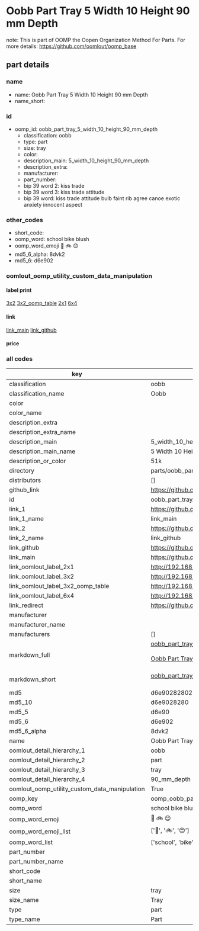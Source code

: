 # Oobb Part Tray 5 Width 10 Height 90 mm Depth  

note: This is part of OOMP the Oopen Organization Method For Parts. For more details: https://github.com/oomlout/oomp_base

##  part details
  







### name
* name: Oobb Part Tray 5 Width 10 Height 90 mm Depth
* name_short: 
### id
* oomp_id: oobb_part_tray_5_width_10_height_90_mm_depth
  * classification: oobb
  * type: part
  * size: tray
  * color: 
  * description_main: 5_width_10_height_90_mm_depth
  * description_extra: 
  * manufacturer: 
  * part_number: 
  * bip 39 word 2: kiss trade
  * bip 39 word 3: kiss trade attitude
  * bip 39 word: kiss trade attitude bulb faint rib agree canoe exotic anxiety innocent aspect

### other_codes
* short_code: 
* oomp_word: school bike blush
* oomp_word_emoji :school: :bike: :blush:
* md5_6_alpha: 8dvk2
* md5_6: d6e902






### oomlout_oomp_utility_custom_data_manipulation
#### label print
[3x2](http://192.168.1.245:1112/?label=oomp%208dvk2)
[3x2_oomp_table](http://192.168.1.108:1112/?label=oomp%208dvk2)
[2x1](http://192.168.1.242:1112/?label=oomp%208dvk2)
[6x4](http://192.168.1.55:1112/?label=oomp%208dvk2)    

#### link

[link_main](https://github.com/oomlout/oomlout_oomp_version_1_messy/tree/main/parts/oobb_part_tray_5_width_10_height_90_mm_depth) [link_github](https://github.com/oomlout/oomlout_oomp_version_1_messy/tree/main/parts/oobb_part_tray_5_width_10_height_90_mm_depth)                             

#### price







### all codes 
| key | value |  
| --- | --- |  
| classification | oobb |  
| classification_name | Oobb |  
| color |  |  
| color_name |  |  
| description_extra |  |  
| description_extra_name |  |  
| description_main | 5_width_10_height_90_mm_depth |  
| description_main_name | 5 Width 10 Height 90 mm Depth |  
| description_or_color | 51k |  
| directory | parts/oobb_part_tray_5_width_10_height_90_mm_depth |  
| distributors | [] |  
| github_link | https://github.com/oomlout/oomlout_oomp_part_src/tree/main/parts/oobb_part_tray_5_width_10_height_90_mm_depth |  
| id | oobb_part_tray_5_width_10_height_90_mm_depth |  
| link_1 | https://github.com/oomlout/oomlout_oomp_version_1_messy/tree/main/parts/oobb_part_tray_5_width_10_height_90_mm_depth |  
| link_1_name | link_main |  
| link_2 | https://github.com/oomlout/oomlout_oomp_version_1_messy/tree/main/parts/oobb_part_tray_5_width_10_height_90_mm_depth |  
| link_2_name | link_github |  
| link_github | https://github.com/oomlout/oomlout_oomp_version_1_messy/tree/main/parts/oobb_part_tray_5_width_10_height_90_mm_depth |  
| link_main | https://github.com/oomlout/oomlout_oomp_version_1_messy/tree/main/parts/oobb_part_tray_5_width_10_height_90_mm_depth |  
| link_oomlout_label_2x1 | http://192.168.1.242:1112/?label=oomp%208dvk2 |  
| link_oomlout_label_3x2 | http://192.168.1.245:1112/?label=oomp%208dvk2 |  
| link_oomlout_label_3x2_oomp_table | http://192.168.1.108:1112/?label=oomp%208dvk2 |  
| link_oomlout_label_6x4 | http://192.168.1.55:1112/?label=oomp%208dvk2 |  
| link_redirect | https://github.com/oomlout/oomlout_oomp_version_1_messy/tree/main/parts/oobb_part_tray_5_width_10_height_90_mm_depth |  
| manufacturer |  |  
| manufacturer_name |  |  
| manufacturers | [] |  
| markdown_full | [oobb_part_tray_5_width_10_height_90_mm_depth](none)<br>[](none)<br>[Oobb Part Tray 5 Width 10 Height 90 Mm Depth](none)<br><br> |  
| markdown_short | [oobb_part_tray_5_width_10_height_90_mm_depth](none)<br><br> |  
| md5 | d6e90282802180a2e3a8f1de1d79abd6 |  
| md5_10 | d6e9028280 |  
| md5_5 | d6e90 |  
| md5_6 | d6e902 |  
| md5_6_alpha | 8dvk2 |  
| name | Oobb Part Tray 5 Width 10 Height 90 mm Depth |  
| oomlout_detail_hierarchy_1 | oobb |  
| oomlout_detail_hierarchy_2 | part |  
| oomlout_detail_hierarchy_3 | tray |  
| oomlout_detail_hierarchy_4 | 90_mm_depth |  
| oomlout_oomp_utility_custom_data_manipulation | True |  
| oomp_key | oomp_oobb_part_tray_5_width_10_height_90_mm_depth |  
| oomp_word | school bike blush |  
| oomp_word_emoji | :school: :bike: :blush: |  
| oomp_word_emoji_list | [':school:', ':bike:', ':blush:'] |  
| oomp_word_list | ['school', 'bike', 'blush'] |  
| part_number |  |  
| part_number_name |  |  
| short_code |  |  
| short_name |  |  
| size | tray |  
| size_name | Tray |  
| type | part |  
| type_name | Part |  
